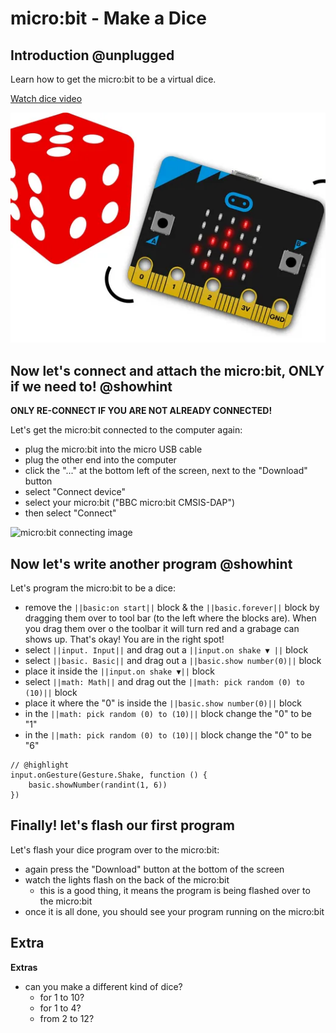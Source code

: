 # micro:bit - Make a Dice

## Introduction @unplugged

Learn how to get the micro:bit to be a virtual dice.

[Watch dice video](https://youtu.be/FzfHJH903nU)

![micro:bit getting started image](https://raw.githubusercontent.com/Mr-Coxall/Microbit-Christmas-Decoration/master/docs/static/dice.png)

## Now let's connect and attach the micro:bit, ONLY if we need to! @showhint

**ONLY RE-CONNECT IF YOU ARE NOT ALREADY CONNECTED!**

Let's get the micro:bit connected to the computer again:
- plug the micro:bit into the micro USB cable
- plug the other end into the computer
- click the "..." at the bottom left of the screen, next to the "Download" button
- select "Connect device"
- select your micro:bit ("BBC micro:bit CMSIS-DAP")
- then select "Connect"

![micro:bit connecting image](https://raw.githubusercontent.com/Mr-Coxall/Microbit-Christmas-Decoration/master/docs/static/pair.png)

## Now let's write another program @showhint

Let's program the micro:bit to be a dice:
- remove the ``||basic:on start||`` block & the ``||basic.forever||`` block by dragging them over to tool bar (to the left where the blocks are). When you drag them over o the toolbar it will turn red and a grabage can shows up. That's okay! You are in the right spot!
- select ``||input. Input||`` and drag out a ``||input.on shake ▼ ||`` block
- select ``||basic. Basic||`` and drag out a ``||basic.show number(0)||`` block
- place it inside the ``||input.on shake ▼||`` block
- select ``||math: Math||`` and drag out the ``||math: pick random (0) to (10)||`` block
- place it where the "0" is inside the ``||basic.show number(0)||`` block
- in the ``||math: pick random (0) to (10)||`` block change the "0" to be "1"
- in the ``||math: pick random (0) to (10)||`` block change the "0" to be "6"

```blocks
// @highlight
input.onGesture(Gesture.Shake, function () {
    basic.showNumber(randint(1, 6))
})
```

## Finally! let's flash our first program

Let's flash your dice program over to the micro:bit:
- again press the "Download" button at the bottom of the screen
- watch the lights flash on the back of the micro:bit
  - this is a good thing, it means the program is being flashed over to the micro:bit
- once it is all done, you should see your program running on the micro:bit

## Extra

**Extras**

- can you make a different kind of dice?
  - for 1 to 10?
  - for 1 to 4?
  - from 2 to 12?
